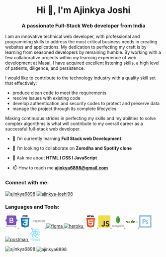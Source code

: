 <h1 align="center">Hi 👋, I'm Ajinkya Joshi</h1>
<h3 align="center">A passionate Full-Stack Web developer from India</h3>

<p>I am an innovative technical web developer, with professional and programming skills to address the most critical business needs in creating websites and applications. My dedication to perfecting my craft is by learning from seasoned developers by remaining humble. By working with a few collaborative projects within my learning experience of web development at Masai, I have acquired excellent listening skills, a high level of patients, diligence, and persistence. 

I would like to contribute to the technology industry with a quality skill set that effectively:
- produce clean code to meet the requirements
- resolve issues with existing code
- develop authentication and security codes to protect and preserve data
- manage the project through its complete lifecycles

Making continuous strides in perfecting my skills and my abilities to solve complex algorithms is what will contribute to my overall career as a successful full-stack web developer.</p>

- 🌱 I’m currently learning **Full Stack web Development**

- 👯 I’m looking to collaborate on **Zerodha and Spotify clone**

- 💬 Ask me about **HTML l CSS l JavaScript**

- 📫 How to reach me **ajinkya6898@gmail.com**

<h3 align="left">Connect with me:</h3>
<p align="left">
<a href="https://codepen.io/ajinkya6898" target="blank"><img align="center" src="https://raw.githubusercontent.com/rahuldkjain/github-profile-readme-generator/master/src/images/icons/Social/codepen.svg" alt="ajinkya6898" height="30" width="40" /></a>
<a href="https://linkedin.com/in/ajinkya-joshi98" target="blank"><img align="center" src="https://raw.githubusercontent.com/rahuldkjain/github-profile-readme-generator/master/src/images/icons/Social/linked-in-alt.svg" alt="ajinkya-joshi98" height="30" width="40" /></a>
</p>

<h3 align="left">Languages and Tools:</h3>
<p align="left"> <a href="https://getbootstrap.com" target="_blank" rel="noreferrer"> <img src="https://raw.githubusercontent.com/devicons/devicon/master/icons/bootstrap/bootstrap-plain-wordmark.svg" alt="bootstrap" width="40" height="40"/> </a> <a href="https://www.w3schools.com/css/" target="_blank" rel="noreferrer"> <img src="https://raw.githubusercontent.com/devicons/devicon/master/icons/css3/css3-original-wordmark.svg" alt="css3" width="40" height="40"/> </a> <a href="https://expressjs.com" target="_blank" rel="noreferrer"> <img src="https://raw.githubusercontent.com/devicons/devicon/master/icons/express/express-original-wordmark.svg" alt="express" width="40" height="40"/> </a> <a href="https://www.figma.com/" target="_blank" rel="noreferrer"> <img src="https://www.vectorlogo.zone/logos/figma/figma-icon.svg" alt="figma" width="40" height="40"/> </a> <a href="https://heroku.com" target="_blank" rel="noreferrer"> <img src="https://www.vectorlogo.zone/logos/heroku/heroku-icon.svg" alt="heroku" width="40" height="40"/> </a> <a href="https://www.w3.org/html/" target="_blank" rel="noreferrer"> <img src="https://raw.githubusercontent.com/devicons/devicon/master/icons/html5/html5-original-wordmark.svg" alt="html5" width="40" height="40"/> </a> <a href="https://developer.mozilla.org/en-US/docs/Web/JavaScript" target="_blank" rel="noreferrer"> <img src="https://raw.githubusercontent.com/devicons/devicon/master/icons/javascript/javascript-original.svg" alt="javascript" width="40" height="40"/> </a> <a href="https://www.mongodb.com/" target="_blank" rel="noreferrer"> <img src="https://raw.githubusercontent.com/devicons/devicon/master/icons/mongodb/mongodb-original-wordmark.svg" alt="mongodb" width="40" height="40"/> </a> <a href="https://nodejs.org" target="_blank" rel="noreferrer"> <img src="https://raw.githubusercontent.com/devicons/devicon/master/icons/nodejs/nodejs-original-wordmark.svg" alt="nodejs" width="40" height="40"/> </a> <a href="https://www.photoshop.com/en" target="_blank" rel="noreferrer"> <img src="https://raw.githubusercontent.com/devicons/devicon/master/icons/photoshop/photoshop-line.svg" alt="photoshop" width="40" height="40"/> </a> <a href="https://postman.com" target="_blank" rel="noreferrer"> <img src="https://www.vectorlogo.zone/logos/getpostman/getpostman-icon.svg" alt="postman" width="40" height="40"/> </a> <a href="https://reactjs.org/" target="_blank" rel="noreferrer"> <img src="https://raw.githubusercontent.com/devicons/devicon/master/icons/react/react-original-wordmark.svg" alt="react" width="40" height="40"/> </a> </p>

<p><img align="left" src="https://github-readme-stats.vercel.app/api/top-langs?username=ajinkya6898&show_icons=true&locale=en&layout=compact" alt="ajinkya6898" /></p>

<p>&nbsp;<img align="center" src="https://github-readme-stats.vercel.app/api?username=ajinkya6898&show_icons=true&locale=en" alt="ajinkya6898" /></p>
